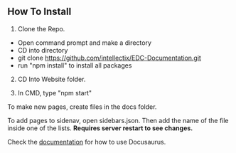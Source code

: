 ## How To Install

1. Clone the Repo.
- Open command prompt and make a directory
- CD into directory
- git clone https://github.com/intellectix/EDC-Documentation.git
- run "npm install" to install all packages

2. CD Into Website folder.

3. In CMD, type "npm start"

To make new pages, create files in the docs folder.

To add pages to sidenav, open sidebars.json. Then add the name of the file inside one of the lists. **Requires server restart to see changes.**

Check the [documentation](https://docusaurus.io/docs/en/installation) for how to use Docusaurus.